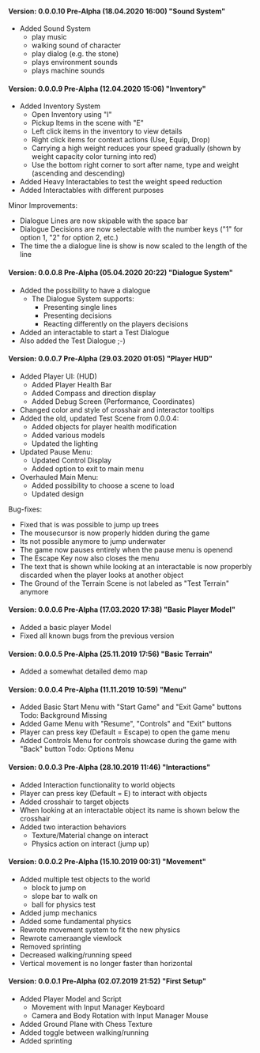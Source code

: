 #### Version: 0.0.0.10 Pre-Alpha (18.04.2020 16:00) "Sound System"
- Added Sound System
	- play music
	- walking sound of character
	- play dialog (e.g. the stone)
	- plays environment sounds
	- plays machine sounds
	
#### Version: 0.0.0.9 Pre-Alpha (12.04.2020 15:06) "Inventory"
- Added Inventory System
	- Open Inventory using "I"
	- Pickup Items in the scene with "E"
	- Left click items in the inventory to view details
	- Right click items for context actions (Use, Equip, Drop)
	- Carrying a high weight reduces your speed gradually (shown by weight capacity color turning into red)
	- Use the bottom right corner to sort after name, type and weight (ascending and descending)
- Added Heavy Interactables to test the weight speed reduction
- Added Interactables with different purposes

Minor Improvements:
- Dialogue Lines are now skipable with the space bar
- Dialogue Decisions are now selectable with the number keys ("1" for option 1, "2" for option 2, etc.)
- The time the a dialogue line is show is now scaled to the length of the line

#### Version: 0.0.0.8 Pre-Alpha (05.04.2020 20:22) "Dialogue System"
- Added the possibility to have a dialogue
	- The Dialogue System supports:
		- Presenting single lines
		- Presenting decisions 
		- Reacting differently on the players decisions	
- Added an interactable to start a Test Dialogue
- Also added the Test Dialogue ;-)

#### Version: 0.0.0.7 Pre-Alpha (29.03.2020 01:05) "Player HUD"
- Added Player UI: (HUD)
	- Added Player Health Bar
	- Added Compass and direction display
	- Added Debug Screen (Performance, Coordinates)
- Changed color and style of crosshair and interactor tooltips
- Added the old, updated Test Scene from 0.0.0.4:
	- Added objects for player health modification
	- Added various models
	- Updated the lighting
- Updated Pause Menu:
	- Updated Control Display
	- Added option to exit to main menu
- Overhauled Main Menu:
	- Added possibility to choose a scene to load
	- Updated design

Bug-fixes:
- Fixed that is was possible to jump up trees
- The mousecursor is now properly hidden during the game
- Its not possible anymore to jump underwater
- The game now pauses entirely when the pause menu is openend
- The Escape Key now also closes the menu
- The text that is shown while looking at an interactable is now properbly discarded when the player looks at another object
- The Ground of the Terrain Scene is not labeled as "Test Terrain" anymore

#### Version: 0.0.0.6 Pre-Alpha (17.03.2020 17:38) "Basic Player Model"
- Added a basic player Model
- Fixed all known bugs from the previous version

#### Version: 0.0.0.5 Pre-Alpha (25.11.2019 17:56) "Basic Terrain"
- Added a somewhat detailed demo map

#### Version: 0.0.0.4 Pre-Alpha (11.11.2019 10:59) "Menu"
- Added Basic Start Menu with "Start Game" and "Exit Game" buttons
																				Todo: Background Missing
- Added Game Menu with "Resume", "Controls" and "Exit" buttons
- Player can press key (Default = Escape) to open the game menu
- Added Controls Menu for controls showcase during the game with "Back" button
																				Todo: Options Menu
																				
#### Version: 0.0.0.3 Pre-Alpha (28.10.2019 11:46) "Interactions"
- Added Interaction functionality to world objects
- Player can press key (Default = E) to interact with objects
- Added crosshair to target objects
- When looking at an interactable object its name is shown below the crosshair
- Added two interaction behaviors
	- Texture/Material change on interact
	- Physics action on interact (jump up)

#### Version: 0.0.0.2 Pre-Alpha (15.10.2019 00:31) "Movement"
- Added multiple test objects to the world
	- block to jump on
	- slope bar to walk on
	- ball for physics test
- Added jump mechanics
- Added some fundamental physics
- Rewrote movement system to fit the new physics
- Rewrote cameraangle viewlock
- Removed sprinting
- Decreased walking/running speed
- Vertical movement is no longer faster than horizontal

#### Version: 0.0.0.1 Pre-Alpha (02.07.2019 21:52) "First Setup"
- Added Player Model and Script
	- Movement with Input Manager Keyboard
	- Camera and Body Rotation with Input Manager Mouse
- Added Ground Plane with Chess Texture
- Added toggle between walking/running
- Added sprinting
